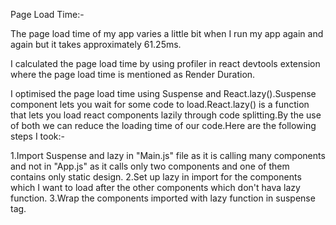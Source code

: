 Page Load Time:-

The page load time of my app varies a little bit when I run my app again and again but it takes approximately 61.25ms.

I calculated the page load time by using profiler in react devtools extension where the page load time is mentioned as Render Duration.

I optimised the page load time using Suspense and React.lazy().Suspense component lets you wait for some code to load.React.lazy() is a function that lets you load react components lazily through code splitting.By the use of both we can reduce the loading time of our code.Here are the following steps I took:-

1.Import Suspense and lazy in "Main.js" file as it is calling many components and not in "App.js" as it calls only two components and one of them contains only static design.
2.Set up lazy in import for the components which I want to load after the other components which don't hava lazy function.
3.Wrap the components imported with lazy function in suspense tag.
